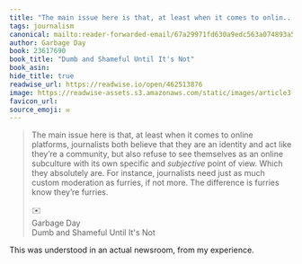```yaml
---
title: "The main issue here is that, at least when it comes to onlin..."
tags: journalism
canonical: mailto:reader-forwarded-email/67a29971fd630a9edc563a074893a5ad
author: Garbage Day
book: 23617690
book_title: "Dumb and Shameful Until It's Not"
book_asin: 
hide_title: true
readwise_url: https://readwise.io/open/462513876
image: https://readwise-assets.s3.amazonaws.com/static/images/article3.5c705a01b476.png
favicon_url: 
source_emoji: ✉️
---
```


> The main issue here is that, at least when it comes to online platforms, journalists both believe that they are an identity and act like they’re a community, but also refuse to see themselves as an online subculture with its own specific and *subjective* point of view. Which they absolutely are. For instance, journalists need just as much custom moderation as furries, if not more. The difference is furries know they’re furries.
> <div class="quoteback-footer"><div class="quoteback-avatar"><span class="mini-emoji"> ✉️</span></div><div class="quoteback-metadata"><div class="metadata-inner"><span style="display:none">FROM:</span><div aria-label="Garbage Day" class="quoteback-author"> Garbage Day</div><div aria-label="Dumb and Shameful Until It's Not" class="quoteback-title"> Dumb and Shameful Until It's Not</div></div></div></div>

This was understood in an actual newsroom, from my experience.